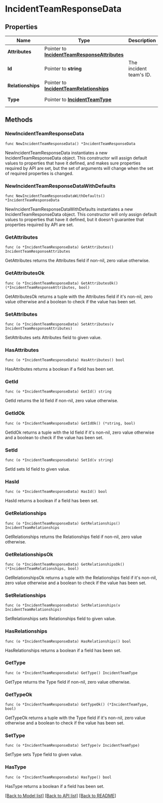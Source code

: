 # IncidentTeamResponseData

## Properties

Name | Type | Description | Notes
---- | ---- | ----------- | ------
**Attributes** | Pointer to [**IncidentTeamResponseAttributes**](IncidentTeamResponseAttributes.md) |  | [optional] 
**Id** | Pointer to **string** | The incident team&#39;s ID. | [optional] 
**Relationships** | Pointer to [**IncidentTeamRelationships**](IncidentTeamRelationships.md) |  | [optional] 
**Type** | Pointer to [**IncidentTeamType**](IncidentTeamType.md) |  | [optional] [default to INCIDENTTEAMTYPE_TEAMS]

## Methods

### NewIncidentTeamResponseData

`func NewIncidentTeamResponseData() *IncidentTeamResponseData`

NewIncidentTeamResponseData instantiates a new IncidentTeamResponseData object.
This constructor will assign default values to properties that have it defined,
and makes sure properties required by API are set, but the set of arguments
will change when the set of required properties is changed.

### NewIncidentTeamResponseDataWithDefaults

`func NewIncidentTeamResponseDataWithDefaults() *IncidentTeamResponseData`

NewIncidentTeamResponseDataWithDefaults instantiates a new IncidentTeamResponseData object.
This constructor will only assign default values to properties that have it defined,
but it doesn't guarantee that properties required by API are set.

### GetAttributes

`func (o *IncidentTeamResponseData) GetAttributes() IncidentTeamResponseAttributes`

GetAttributes returns the Attributes field if non-nil, zero value otherwise.

### GetAttributesOk

`func (o *IncidentTeamResponseData) GetAttributesOk() (*IncidentTeamResponseAttributes, bool)`

GetAttributesOk returns a tuple with the Attributes field if it's non-nil, zero value otherwise
and a boolean to check if the value has been set.

### SetAttributes

`func (o *IncidentTeamResponseData) SetAttributes(v IncidentTeamResponseAttributes)`

SetAttributes sets Attributes field to given value.

### HasAttributes

`func (o *IncidentTeamResponseData) HasAttributes() bool`

HasAttributes returns a boolean if a field has been set.

### GetId

`func (o *IncidentTeamResponseData) GetId() string`

GetId returns the Id field if non-nil, zero value otherwise.

### GetIdOk

`func (o *IncidentTeamResponseData) GetIdOk() (*string, bool)`

GetIdOk returns a tuple with the Id field if it's non-nil, zero value otherwise
and a boolean to check if the value has been set.

### SetId

`func (o *IncidentTeamResponseData) SetId(v string)`

SetId sets Id field to given value.

### HasId

`func (o *IncidentTeamResponseData) HasId() bool`

HasId returns a boolean if a field has been set.

### GetRelationships

`func (o *IncidentTeamResponseData) GetRelationships() IncidentTeamRelationships`

GetRelationships returns the Relationships field if non-nil, zero value otherwise.

### GetRelationshipsOk

`func (o *IncidentTeamResponseData) GetRelationshipsOk() (*IncidentTeamRelationships, bool)`

GetRelationshipsOk returns a tuple with the Relationships field if it's non-nil, zero value otherwise
and a boolean to check if the value has been set.

### SetRelationships

`func (o *IncidentTeamResponseData) SetRelationships(v IncidentTeamRelationships)`

SetRelationships sets Relationships field to given value.

### HasRelationships

`func (o *IncidentTeamResponseData) HasRelationships() bool`

HasRelationships returns a boolean if a field has been set.

### GetType

`func (o *IncidentTeamResponseData) GetType() IncidentTeamType`

GetType returns the Type field if non-nil, zero value otherwise.

### GetTypeOk

`func (o *IncidentTeamResponseData) GetTypeOk() (*IncidentTeamType, bool)`

GetTypeOk returns a tuple with the Type field if it's non-nil, zero value otherwise
and a boolean to check if the value has been set.

### SetType

`func (o *IncidentTeamResponseData) SetType(v IncidentTeamType)`

SetType sets Type field to given value.

### HasType

`func (o *IncidentTeamResponseData) HasType() bool`

HasType returns a boolean if a field has been set.


[[Back to Model list]](../README.md#documentation-for-models) [[Back to API list]](../README.md#documentation-for-api-endpoints) [[Back to README]](../README.md)


